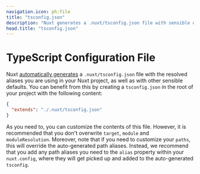 ```yaml
---
navigation.icon: ph:file
title: "tsconfig.json"
description: "Nuxt generates a .nuxt/tsconfig.json file with sensible defaults and your aliases."
head.title: "tsconfig.json"
---
```


# TypeScript Configuration File

Nuxt [automatically generates](/docs/guide/concepts/typescript) a `.nuxt/tsconfig.json` file with the resolved aliases you are using in your Nuxt project, as well as with other sensible defaults. You can benefit from this by creating a `tsconfig.json` in the root of your project with the following content:

```json
{
  "extends": "./.nuxt/tsconfig.json"
}
```

As you need to, you can customize the contents of this file. However, it is recommended that you don't overwrite `target`, `module` and `moduleResolution`. Moreover, note that if you need to customize your `paths`, this will override the auto-generated path aliases. Instead, we recommend that you add any path aliases you need to the `alias` property within your `nuxt.config`, where they will get picked up and added to the auto-generated `tsconfig`.
